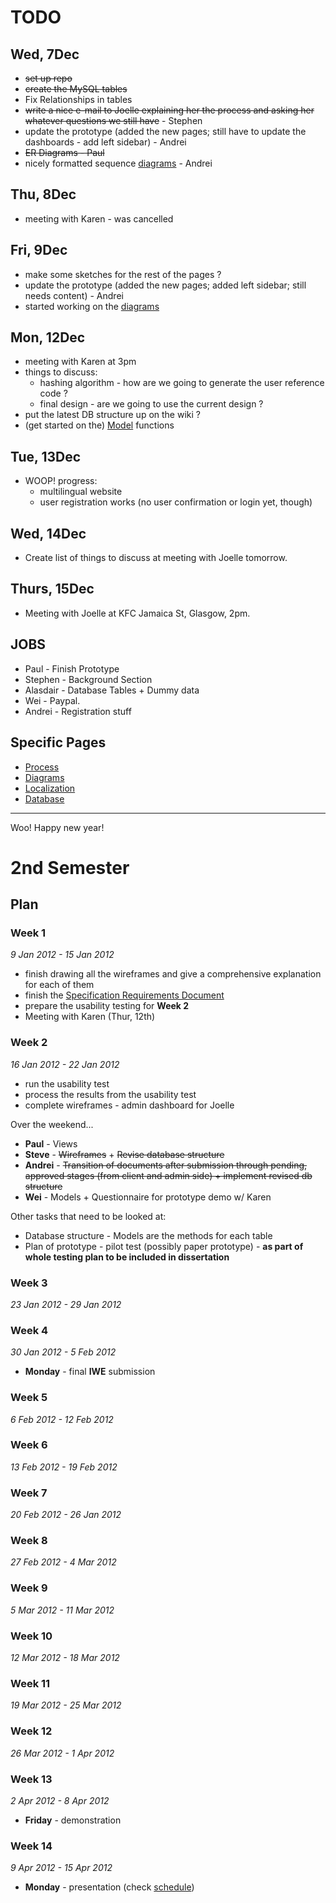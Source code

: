 # TODO #

## Wed, 7Dec ##

  * ~~set up repo~~
  * ~~create the MySQL tables~~
  * Fix Relationships in tables
  * ~~write a nice e-mail to Joelle explaining her the process and asking her whatever questions we still have~~ - Stephen
  * update the prototype (added the new pages; still have to update the dashboards - add left sidebar) - Andrei
  * ~~ER Diagrams - Paul~~
  * nicely formatted sequence [diagrams](Diagrams.md) - Andrei


## Thu, 8Dec ##

  * meeting with Karen - was cancelled

## Fri, 9Dec ##
  * make some sketches for the rest of the pages ?
  * update the prototype (added the new pages; added left sidebar; still needs content) - Andrei
  * started working on the [diagrams](Diagrams.md)

## Mon, 12Dec ##
  * meeting with Karen at 3pm
  * things to discuss:
    * hashing algorithm - how are we going to generate the user reference code ?
    * final design - are we going to use the current design ?
  * put the latest DB structure up on the wiki ?
  * (get started on the) [Model](http://codeigniter.com/user_guide/general/models.html) functions

## Tue, 13Dec ##
  * WOOP! progress:
    * multilingual website
    * user registration works (no user confirmation or login yet, though)

## Wed, 14Dec ##
  * Create list of things to discuss at meeting with Joelle tomorrow.

## Thurs, 15Dec ##
  * Meeting with Joelle at KFC Jamaica St, Glasgow, 2pm.

## JOBS ##
  * Paul - Finish Prototype
  * Stephen - Background Section
  * Alasdair - Database Tables + Dummy data
  * Wei - Paypal.
  * Andrei - Registration stuff


## Specific Pages ##
  * [Process](Process.md)
  * [Diagrams](Diagrams.md)
  * [Localization](Localization.md)
  * [Database](Database.md)


---


Woo! Happy new year!
# 2nd Semester #


## Plan ##
### Week 1 ###
_9 Jan 2012 - 15 Jan 2012_
  * finish drawing all the wireframes and give a comprehensive explanation for each of them
  * finish the [Specification Requirements Document](SpecificationRequirements.md)
  * prepare the usability testing for **Week 2**
  * Meeting with Karen (Thur, 12th)

### Week 2 ###
_16 Jan 2012 - 22 Jan 2012_
  * run the usability test
  * process the results from the usability test
  * complete wireframes - admin dashboard for Joelle

Over the weekend...
  * **Paul** - Views
  * **Steve** - ~~Wireframes~~ + ~~Revise database structure~~
  * **Andrei** - ~~Transition of documents after submission through pending, approved stages (from client and admin side) + implement revised db structure~~
  * **Wei** - Models + Questionnaire for prototype demo w/ Karen

Other tasks that need to be looked at:
  * Database structure - Models are the methods for each table
  * Plan of prototype - pilot test (possibly paper prototype) - **as part of whole testing plan to be included in dissertation**

### Week 3 ###
_23 Jan 2012 - 29 Jan 2012_

### Week 4 ###
_30 Jan 2012 - 5 Feb 2012_
  * **Monday** - final **IWE** submission

### Week 5 ###
_6 Feb 2012 - 12 Feb 2012_

### Week 6 ###
_13 Feb 2012 - 19 Feb 2012_

### Week 7 ###
_20 Feb 2012 - 26 Jan 2012_

### Week 8 ###
_27 Feb 2012 - 4 Mar 2012_

### Week 9 ###
_5 Mar 2012 - 11 Mar 2012_

### Week 10 ###
_12 Mar 2012 - 18 Mar 2012_

### Week 11 ###
_19 Mar 2012 - 25 Mar 2012_

### Week 12 ###
_26 Mar 2012 - 1 Apr 2012_

### Week 13 ###
_2 Apr 2012 - 8 Apr 2012_
  * **Friday** - demonstration

### Week 14 ###
_9 Apr 2012 - 15 Apr 2012_
  * **Monday** - presentation (check [schedule](https://webapps.dcs.gla.ac.uk/finallevel3.cfm))